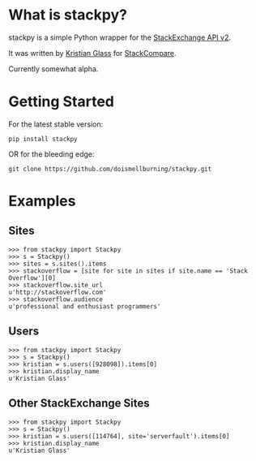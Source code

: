 # What is stackpy? #

stackpy is a simple Python wrapper for the [StackExchange API v2](http://api.stackexchange.com/docs).

It was written by [Kristian Glass](http://www.doismellburning.co.uk/) for [StackCompare](http://stackcompare.com/).

Currently somewhat alpha.

# Getting Started #

For the latest stable version:

    pip install stackpy

OR for the bleeding edge:

    git clone https://github.com/doismellburning/stackpy.git

# Examples #

## Sites ##

    >>> from stackpy import Stackpy
    >>> s = Stackpy()
    >>> sites = s.sites().items
    >>> stackoverflow = [site for site in sites if site.name == 'Stack Overflow'][0]
    >>> stackoverflow.site_url
    u'http://stackoverflow.com'
    >>> stackoverflow.audience
    u'professional and enthusiast programmers'


## Users ##

    >>> from stackpy import Stackpy
    >>> s = Stackpy()
    >>> kristian = s.users([928098]).items[0]
    >>> kristian.display_name
    u'Kristian Glass'

## Other StackExchange Sites ##

    >>> from stackpy import Stackpy
    >>> s = Stackpy()
    >>> kristian = s.users([114764], site='serverfault').items[0]
    >>> kristian.display_name
    u'Kristian Glass'
